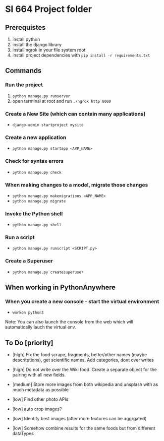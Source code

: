 # SI 664 Project folder

## Prerequistes

1. install python
2. install the django library
3. install ngrok in your file system root
4. install project dependencies with `pip install -r requirements.txt`

## Commands

### Run the project

1. `python manage.py runserver`
2. open terminal at root and run `./ngrok http 8000`

### Create a New Site (which can contain many applications)

- `django-admin startproject mysite`

### Create a new application

- `python manage.py startapp <APP_NAME>`

### Check for syntax errors

- `python manage.py check`

### When making changes to a model, migrate those changes

- `python manage.py makemigrations <APP_NAME>`
- `python manage.py migrate`

### Invoke the Python shell

- `python manage.py shell`

### Run a script

- `python manage.py runscript <SCRIPT.py>`

### Create a Superuser

- `python manage.py createsuperuser`

## When working in PythonAnywhere

### When you create a new console - start the virtual environment

- `workon python3`

Note: You can also launch the console from the web which will automatically lauch the virtual env.

## To Do [priority]

- [high] Fix the food scrape, fragments, better/other names (maybe descritptions), get scientific names. Add categories, dont over writes

- [high] Do not write over the Wiki food. Create a separate object for the pairing with all new fields.

- [medium] Store more images from both wikipedia and unsplash with as much metadata as possible

- [low] Find other photo APIs

- [low] auto crop images?

- [low] Identify best images (after more features can be aggrgated)

- [low] Somehow combine results for the same foods but from different dataTypes
